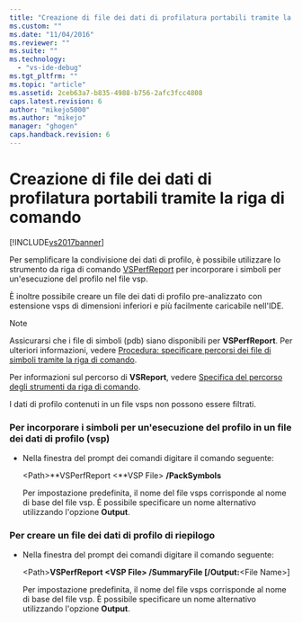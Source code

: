```yaml
---
title: "Creazione di file dei dati di profilatura portabili tramite la riga di comando | Microsoft Docs"
ms.custom: ""
ms.date: "11/04/2016"
ms.reviewer: ""
ms.suite: ""
ms.technology: 
  - "vs-ide-debug"
ms.tgt_pltfrm: ""
ms.topic: "article"
ms.assetid: 2ceb63a7-b835-4988-b756-2afc3fcc4808
caps.latest.revision: 6
author: "mikejo5000"
ms.author: "mikejo"
manager: "ghogen"
caps.handback.revision: 6
---
```

# Creazione di file dei dati di profilatura portabili tramite la riga di comando
[!INCLUDE[vs2017banner](../code-quality/includes/vs2017banner.md)]

Per semplificare la condivisione dei dati di profilo, è possibile utilizzare lo strumento da riga di comando [VSPerfReport](../profiling/vsperfreport.md) per incorporare i simboli per un'esecuzione del profilo nel file vsp.  
  
 È inoltre possibile creare un file dei dati di profilo pre\-analizzato con estensione vsps di dimensioni inferiori e più facilmente caricabile nell'IDE.  
  
> [!NOTE]
>  Assicurarsi che i file di simboli \(pdb\) siano disponibili per **VSPerfReport**.  Per ulteriori informazioni, vedere [Procedura: specificare percorsi dei file di simboli tramite la riga di comando](../profiling/how-to-specify-symbol-file-locations-from-the-command-line.md).  
>   
>  Per informazioni sul percorso di **VSReport**, vedere [Specifica del percorso degli strumenti da riga di comando](../profiling/specifying-the-path-to-profiling-tools-command-line-tools.md).  
>   
>  I dati di profilo contenuti in un file vsps non possono essere filtrati.  
  
### Per incorporare i simboli per un'esecuzione del profilo in un file dei dati di profilo \(vsp\)  
  
-   Nella finestra del prompt dei comandi digitare il comando seguente:  
  
     \<Path\>**VSPerfReport \<**VSP File\> **\/PackSymbols**  
  
     Per impostazione predefinita, il nome del file vsps corrisponde al nome di base del file vsp.  È possibile specificare un nome alternativo utilizzando l'opzione **Output**.  
  
### Per creare un file dei dati di profilo di riepilogo  
  
-   Nella finestra del prompt dei comandi digitare il comando seguente:  
  
     \<Path\>**VSPerfReport \<**VSP File\> **\/SummaryFile** \[**\/Output:**\<File Name\>\]  
  
     Per impostazione predefinita, il nome del file vsps corrisponde al nome di base del file vsp.  È possibile specificare un nome alternativo utilizzando l'opzione **Output**.